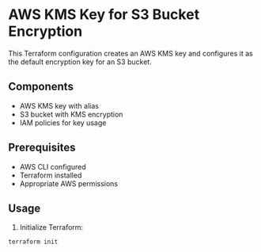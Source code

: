 # AWS KMS Key for S3 Bucket Encryption

This Terraform configuration creates an AWS KMS key and configures it as the default encryption key for an S3 bucket.

## Components

- AWS KMS key with alias
- S3 bucket with KMS encryption
- IAM policies for key usage

## Prerequisites

- AWS CLI configured
- Terraform installed
- Appropriate AWS permissions

## Usage

1. Initialize Terraform:
```bash
terraform init

